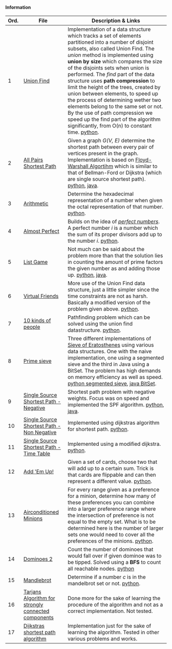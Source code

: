 #### Information
|  Ord. | File | Description & Links  |
|---|---|---|
|  1 | [Union Find](https://open.kattis.com/problems/unionfind)  | Implementation of a data structure which tracks a set of elements partitioned into a number of disjoint subsets, also called Union Find. The *union* method is implemented using **union by size** which compares the size of the disjoints sets when union is performed. The *find* part of the data structure uses **path compression** to limit the height of the trees, created by union between elements, to speed up the process of determining wether two elements belong to the same set or not. By the use of path compression we speed up the find part of the algorithm significantly, from O(n) to constant time. [python](https://github.com/fr3632ho/various/blob/master/src/medium/union-find/unionfind.py).  |
|  2 |[All Pairs Shortest Path](https://open.kattis.com/problems/allpairspath)| Given a graph *G(V, E)* determine the shortest path between every pair of vertices present in the graph. Implementation is based on [Floyd-Warshall Algortihm](https://brilliant.org/wiki/floyd-warshall-algorithm) which is similar to that of Bellman-Ford or Dijkstra (which are single source shortest path). [python](https://github.com/fr3632ho/various/blob/master/src/medium/all-pairs-path/all_pairs_path.py), [java](https://github.com/fr3632ho/various/blob/master/src/medium/all-pairs-path/AllPairsPath.java).|
|  3 |[Arithmetic](https://open.kattis.com/problems/arithmetic)|Determine the hexadecimal representation of a number when given the octal representation of that number. [python](https://github.com/fr3632ho/various/blob/master/src/medium/arithmetic/arithmetic.py).|
|  4 |[Almost Perfect](https://open.kattis.com/problems/almostperfect)| Builds on the idea of [*perfect numbers*](https://www.wikiwand.com/en/Perfect_number). A perfect number *i* is a number which the sum of its proper divisors add up to the number *i*. [python](https://github.com/fr3632ho/various/tree/master/src/medium/almost-perfect).|
|  5 |[List Game](https://open.kattis.com/problems/listgame)| Not much can be said about the problem more than that the solution lies in counting the amount of prime factors the given number as and adding those up. [python](https://github.com/fr3632ho/various/blob/master/src/medium/list-game/list_game.py), [java](https://github.com/fr3632ho/various/blob/master/src/medium/list-game/ListGame.java).|
|  6 | [Virtual Friends](https://open.kattis.com/problems/virtualfriends)  | More use of the Union Find data structure, just a little simpler since the time constraints are not as harsh. Basically a modified version of the problem given above.  [python](https://github.com/fr3632ho/various/blob/master/src/medium/virtual-friends/virtual_friends.py).|
| 7 | [10 kinds of people](https://open.kattis.com/problems/10kindsofpeople) | Pathfinding problem which can be solved using the union find datastructure.  [python](https://github.com/fr3632ho/various/blob/master/src/medium/10-kinds-of-people/10_kinds_of_people.py). |
| 8 | [Prime sieve](https://open.kattis.com/problems/primesieve) | Three different implementations of [Sieve of Eratosthenes](https://www.wikiwand.com/en/Sieve_of_Eratosthenes) using various data structures. One with the naive implementation, one using a segmented sieve and the third in Java using a BitSet. The problem has high demands on memory efficiency as well as speed. [python segmented sieve](https://github.com/fr3632ho/various/blob/master/src/medium/primesieve/sieve.py), [java BitSet](https://github.com/fr3632ho/various/blob/master/src/medium/primesieve/Sieve.java). |
|9|[Single Source Shortest Path - Negative](https://open.kattis.com/problems/shortestpath3)|Shortest path problem with negative weights. Focus was on speed and implemented the SPF algorithm. [python](https://github.com/fr3632ho/various/blob/master/src/medium/SSS-path/neg/sss_path_neg.py), [java](https://github.com/fr3632ho/various/blob/master/src/medium/SSS-path/neg/SPFA.java).|
|10|[Single Source Shortest Path - Non Negative](https://open.kattis.com/problems/shortestpath1)| Implemented using dijkstras algorithm for shortest path. [python](https://github.com/fr3632ho/various/blob/master/src/medium/SSS-path/non-neg/sss_path.py).|
|11|[Single Source Shortest Path - Time Table](https://open.kattis.com/problems/shortestpath2)| Implemented using a modified dijkstra. [python](https://github.com/fr3632ho/various/blob/master/src/medium/SSS-path/time-table/sss_path_table.py).|
|12|[Add 'Em Up!](https://open.kattis.com/problems/addemup)| Given a set of cards, choose two that will add up to a certain sum. Trick is that cards are flippable and can then represent a different value. [python](https://github.com/fr3632ho/various/blob/master/src/medium/add-em-up/add_em_up.py).|
| 13 | [Airconditioned Minions](https://open.kattis.com/problems/airconditioned)  | For every range given as a preference for a minion, determine how many of these preferences you can combine into a larger preference range where the intersection of preference is not equal to the empty set. What is to be determined here is the number of larger sets one would need to cover all the preferences of the minions. [python](https://github.com/fr3632ho/various/blob/master/src/medium/air-conditioned-minions/AC_minions.py).  |
| 14 | [Dominoes 2](https://open.kattis.com/problems/dominoes2)  | Count the number of dominoes that would fall over if given dominoe was to be tipped. Solved using a **BFS** to count all reachable nodes. [python](https://github.com/fr3632ho/various/blob/master/src/medium/dominoes-2/dominoes_2.py)  |
| 15 | [Mandlebrot](https://open.kattis.com/problems/mandelbrot) | Determine if a number *c* is in the mandelbrot set or not. [python](https://github.com/fr3632ho/various/blob/master/src/medium/mandelbrot/mandelbrot.py).|
| 16 | [Tarjans Algorithm for strongly connected components](https://github.com/fr3632ho/various/blob/master/src/medium/others/tarjan_scc.py)  |  Done more for the sake of learning the procedure of the algorithm and not as a correct implementation. Not tested. |
| 17 | [Dijkstras shortest path algorithm](https://github.com/fr3632ho/various/blob/master/src/medium/others/dijkstra.py)   | Implementation just for the sake of learning the algorithm. Tested in other various problems and works.  |


